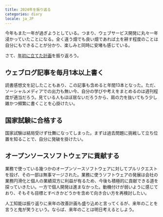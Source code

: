 ```yaml
---
title: 2024年を振り返る
categories: diary
locale: ja_JP
---
```


今年もまた一年が過ぎようとしている。つまり、ウェブサービス開発に丸々一年浸かっていたことになる。全く違う畑でも良い畑であれば土を耕す程度のことは自分にもできることが分かり、楽しみと同時に安堵も感じている。

さて、[年初に立てた計画](https://masaru-iritani.github.io/diary/2024/01/14/plan-ahead.html)を振り返ろう。

## ウェブログ記事を毎月1本以上書く

読書感想文を記したこともあり、この記事も含めると年間13本となった。ただ、ソーシャルメディアでの出力も無い今、自分の学びや考えをまとめるのは週刊程度が適当だろう。見ている人もほぼ居ないだろうから、肩の力を抜いてもう少し雑かつ頻繁に書くことを心掛けたい。

## 国家試験に合格する

国家試験は結局受けず仕舞になってしまった。まずは過去問題に挑戦して立ち位置を知ることで、自分に発破を掛けたい。

## オープンソースソフトウェアに貢献する

業務で使っている幾つかのオープンソースソフトウェアに対してプルリクエストを投げ、その一部は無事マージされた。業務に使うソフトウェアの発展は会社の業務円滑化と個人の業績双方に利益が有るため、今後も積極的に貢献できる道を探っていきたい。一方で個人開発は進まなかった。動機付けが弱いように感じており、そもそも目標とすべきかどうかを含めて向き合い方を再検討したい。

人工知能は振り返りに来年の改善計画も盛り込めと言ってくるが、来年のことを言うと鬼が笑うという。ならば、来年のことは明日考えるとしよう。
